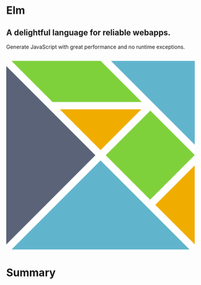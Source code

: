 # Elm

## A delightful language for reliable webapps.

Generate JavaScript with great performance and no runtime exceptions.

![Elm Logo](assets/elm-logo.png)
---

# Summary
